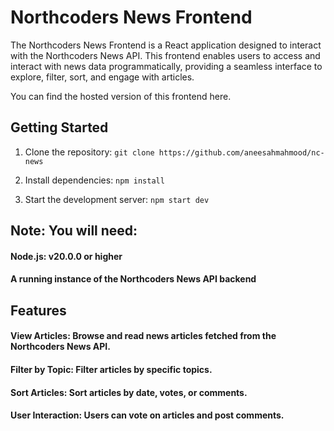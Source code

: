 # Northcoders News Frontend

The Northcoders News Frontend is a React application designed to interact with the Northcoders News API. This frontend enables users to access and interact with news data programmatically, providing a seamless interface to explore, filter, sort, and engage with articles.

You can find the hosted version of this frontend here.

## Getting Started

1. Clone the repository:
   `git clone https://github.com/aneesahmahmood/nc-news`

2. Install dependencies:
   `npm install`

3. Start the development server:
   `npm start dev`

## Note: You will need:

#### Node.js: v20.0.0 or higher

#### A running instance of the Northcoders News API backend

## Features

#### View Articles: Browse and read news articles fetched from the Northcoders News API.

#### Filter by Topic: Filter articles by specific topics.

#### Sort Articles: Sort articles by date, votes, or comments.

#### User Interaction: Users can vote on articles and post comments.
